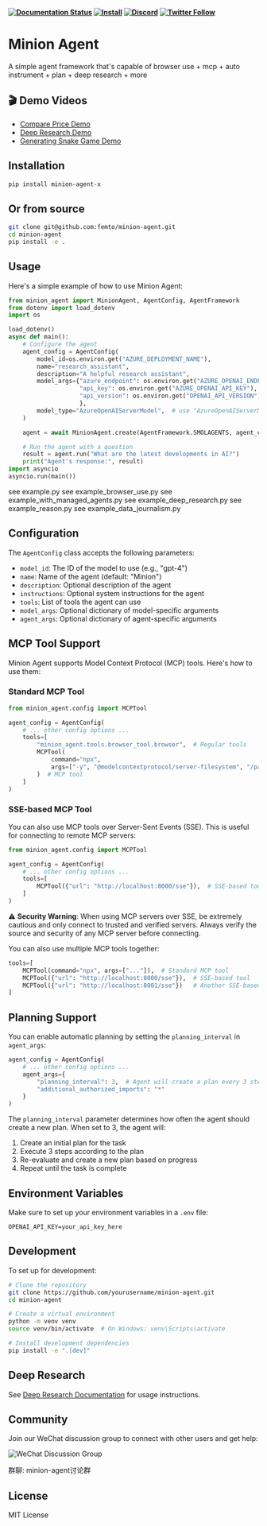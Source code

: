 **[![Documentation Status](https://img.shields.io/badge/documentation-brightgreen)](https://github.com/femto/minion-agent) 
[![Install](https://img.shields.io/badge/get_started-blue)](https://github.com/femto/minion-agent) 
[![Discord](https://dcbadge.limes.pink/api/server/HUC6xEK9aT?style=flat)](https://discord.gg/HUC6xEK9aT)
[![Twitter Follow](https://img.shields.io/twitter/follow/femtowin?style=social)](https://x.com/femtowin)**
# Minion Agent

A simple agent framework that's capable of browser use + mcp + auto instrument + plan + deep research + more

## 🎬 Demo Videos

- [Compare Price Demo](https://youtu.be/O0RhA3eeDlg)
- [Deep Research Demo](https://youtu.be/tOd56nagsT4)
- [Generating Snake Game Demo](https://youtu.be/UBquRXD9ZJc)

## Installation

```bash
pip install minion-agent-x
```
## Or from source
```bash
git clone git@github.com:femto/minion-agent.git
cd minion-agent
pip install -e .
```

## Usage

Here's a simple example of how to use Minion Agent:

```python
from minion_agent import MinionAgent, AgentConfig, AgentFramework
from dotenv import load_dotenv
import os

load_dotenv()
async def main():
    # Configure the agent
    agent_config = AgentConfig(
        model_id=os.environ.get("AZURE_DEPLOYMENT_NAME"),
        name="research_assistant",
        description="A helpful research assistant",
        model_args={"azure_endpoint": os.environ.get("AZURE_OPENAI_ENDPOINT"),
                    "api_key": os.environ.get("AZURE_OPENAI_API_KEY"),
                    "api_version": os.environ.get("OPENAI_API_VERSION"),
                    },
        model_type="AzureOpenAIServerModel",  # use "AzureOpenAIServerModel" for auzre, use "OpenAIServerModel" for openai, use "LiteLLMModel" for litellm
    )

    agent = await MinionAgent.create(AgentFramework.SMOLAGENTS, agent_config)

    # Run the agent with a question
    result = agent.run("What are the latest developments in AI?")
    print("Agent's response:", result)
import asyncio
asyncio.run(main())
```

see example.py
see example_browser_use.py
see example_with_managed_agents.py
see example_deep_research.py
see example_reason.py
see example_data_journalism.py

## Configuration

The `AgentConfig` class accepts the following parameters:

- `model_id`: The ID of the model to use (e.g., "gpt-4")
- `name`: Name of the agent (default: "Minion")
- `description`: Optional description of the agent
- `instructions`: Optional system instructions for the agent
- `tools`: List of tools the agent can use
- `model_args`: Optional dictionary of model-specific arguments
- `agent_args`: Optional dictionary of agent-specific arguments

## MCP Tool Support

Minion Agent supports Model Context Protocol (MCP) tools. Here's how to use them:

### Standard MCP Tool

```python
from minion_agent.config import MCPTool

agent_config = AgentConfig(
    # ... other config options ...
    tools=[
        "minion_agent.tools.browser_tool.browser",  # Regular tools
        MCPTool(
            command="npx",
            args=["-y", "@modelcontextprotocol/server-filesystem", "/path/to/workspace"]
        )  # MCP tool
    ]
)
```

### SSE-based MCP Tool

You can also use MCP tools over Server-Sent Events (SSE). This is useful for connecting to remote MCP servers:

```python
from minion_agent.config import MCPTool

agent_config = AgentConfig(
    # ... other config options ...
    tools=[
        MCPTool({"url": "http://localhost:8000/sse"}),  # SSE-based tool
    ]
)
```

⚠️ **Security Warning**: When using MCP servers over SSE, be extremely cautious and only connect to trusted and verified servers. Always verify the source and security of any MCP server before connecting.

You can also use multiple MCP tools together:

```python
tools=[
    MCPTool(command="npx", args=["..."]),  # Standard MCP tool
    MCPTool({"url": "http://localhost:8000/sse"}),  # SSE-based tool
    MCPTool({"url": "http://localhost:8001/sse"})   # Another SSE-based tool
]
```

## Planning Support

You can enable automatic planning by setting the `planning_interval` in `agent_args`:

```python
agent_config = AgentConfig(
    # ... other config options ...
    agent_args={
        "planning_interval": 3,  # Agent will create a plan every 3 steps
        "additional_authorized_imports": "*"
    }
)
```

The `planning_interval` parameter determines how often the agent should create a new plan. When set to 3, the agent will:
1. Create an initial plan for the task
2. Execute 3 steps according to the plan
3. Re-evaluate and create a new plan based on progress
4. Repeat until the task is complete

## Environment Variables

Make sure to set up your environment variables in a `.env` file:

```env
OPENAI_API_KEY=your_api_key_here
```

## Development

To set up for development:

```bash
# Clone the repository
git clone https://github.com/yourusername/minion-agent.git
cd minion-agent

# Create a virtual environment
python -m venv venv
source venv/bin/activate  # On Windows: venv\Scripts\activate

# Install development dependencies
pip install -e ".[dev]"
```

## Deep Research

See [Deep Research Documentation](docs/deep_research.md) for usage instructions.

## Community

Join our WeChat discussion group to connect with other users and get help:

![WeChat Discussion Group](docs/images/wechat_group_qr.png)

群聊: minion-agent讨论群

## License

MIT License


